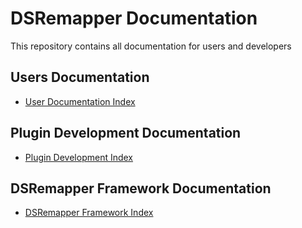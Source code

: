 # DSRemapper Documentation

This repository contains all documentation for users and developers

## Users Documentation
- [User Documentation Index](./Users/index.md)

## Plugin Development Documentation
- [Plugin Development Index](./Plugins/index.md)

## DSRemapper Framework Documentation
- [DSRemapper Framework Index](./Framework/index.md)
